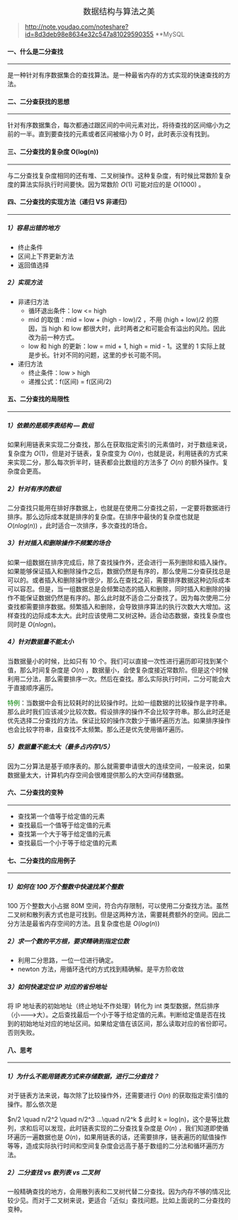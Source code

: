 <!--ts-->

<div align = "center"><font size = 4>数据结构与算法之美</font></div>

> http://note.youdao.com/noteshare?id=8d3deb98e8634e32c547a81029590355
> **MySQL   
             





#### 一、什么是二分查找

---

是一种针对有序数据集合的查找算法。是一种最省内存的方式实现的快速查找的方法。



#### 二、二分查获找的思想

---

针对有序数据集合，每次都通过跟区间的中间元素对比，将待查找的区间缩小为之前的一半。直到要查找的元素或者区间被缩小为 0 时，此时表示没有找到。



#### 三、二分查找的复杂度 O(log(n))

---

与二分查找复杂度相同的还有堆、二叉树操作。这种复杂度，有时候比常数阶复杂度的算法实际执行时间要快。因为常数阶 $O(1)$ 可能对应的是 $O(1000)$ 。



#### 四、二分查找的实现方法（递归 VS 非递归）

---

##### 1）容易出错的地方

- 终止条件
- 区间上下界更新方法
- 返回值选择



##### 2）实现方法

- 非递归方法
  - 循环退出条件：low <= high
  - mid 的取值：mid = low + (high - low)/2 ，不用 (high + low)/2 的原因，当 high 和 low 都很大时，此时两者之和可能会有溢出的风险。因此改为前一种方式。
  - low 和 high 的更新：low = mid + 1, high = mid - 1。这里的 1 实际上就是步长。针对不同的问题，这里的步长可能不同。
- 递归方法
  - 终止条件：low > high
  - 递推公式：f(区间) = f(区间/2)



#### 五、二分查找的局限性

---

##### 1）依赖的是顺序表结构 — 数组

如果利用链表来实现二分查找，那么在获取指定索引的元素值时，对于数组来说，复杂度为 $O(1)$，但是对于链表，复杂度变为 $O(n)$，也就是说，利用链表的方式来来实现二分，那么每次折半时，链表都会比数组的方法多了 $O(n)$ 的额外操作。复杂度会更高。



##### 2）针对有序的数组

二分查找只能用在排好序数据上，也就是在使用二分查找之前，一定要将数据进行排序。那么边际成本就是排序的复杂度。在排序中最快的复杂度也就是 $O(nlog(n))$ ，此时适合一次排序，多次查找的场合。



##### 3）针对插入和删除操作不频繁的场合

如果一组数据在排序完成后，除了查找操作外，还会进行一系列删除和插入操作。如果能够保证插入和删除操作之后，数据仍然是有序的，那么使用二分查获找总是可以的。或者插入和删除操作很少，那么在查找之前，需要排序数据这种边际成本可以容忍。但是，当一组数据总是会频繁动态的插入和删除，同时插入和删除的操作不能保证数据仍然是有序的。那么此时就不适合二分查找了。因为每次使用二分查找都需要排序数据。频繁插入和删除，会导致排序算法的执行次数大大增加。这样查找的边际成本太大。此时应该使用二叉树这种。适合动态数据，查找复杂度也同时是 $O(nlogn)$。



##### 4）针对数据量不能太小

当数据量小的时候，比如只有 10 个。我们可以直接一次性进行遍历即可找到某个值，那么时间复杂度是 $O(n)$ ，数据量小，会使复杂度接近常数阶。但是这个时候利用二分法，那么需要排序一次。然后在查找。那么实际执行时间，二分可能会大于直接顺序遍历。

<font color = green>特例</font>：当数据中会有比较耗时的比较操作时。比如一组数据的比较操作是字符串。那么此时我们应该减少比较次数。假设排序的操作不会比较字符串。那么此时还是优先选择二分查找的方法。保证比较的操作次数少于循环遍历方法。如果排序操作也会比较字符串，且查找不太频繁。那么还是优先使用循环遍历。



##### 5）数据量不能太大（最多占内存1/5）

因为二分算法是基于顺序表的。那么就需要申请很大的连续空间，一般来说，如果数据量太大，计算机内存空间会很难提供那么的大空间存储数据。



#### 六、二分查找的变种

---

- 查找第一个值等于给定值的元素
- 查找最后一个值等于给定值的元素
- 查找第一个大于等于给定值的元素
- 查找最后一个小于等于给定值的元素



#### 七、二分查找的应用例子

---

##### 1）如何在 100 万个整数中快速找某个整数

100 万个整数大小占据 80M 空间，符合内存限制，可以使用二分查找方法。虽然二叉树和散列表方式也是可找到。但是这两种方法，需要耗费额外的空间。因此二分方法是最省内存空间的方法。且复杂度也是 $O(log(n))$



##### 2）求一个数的平方根，要求精确到指定位数

- 利用二分思路，一位一位进行确定。
- newton 方法，用循环迭代的方式找到精确解。是平方阶收敛



##### 3）如何快速定位 IP 对应的省份地址

将 IP 地址表的初始地址（终止地址不作处理）转化为 int 类型数据，然后排序（小--->大）。之后查找最后一个小于等于给定值的元素。判断给定值是否在找到的初始地址对应的地址区间。如果给定值在该区间，那么读取对应的省份即可。否则失败。



#### 八、思考

---

##### 1）为什么不能用链表方式来存储数据，进行二分查找？

对于链表方法来说，每次除了比较操作外，还需要进行 $O(n)$ 的获取指定索引值的操作。那么依次是

$n/2 \quad n/2^2 \quad n/2^3 ...\quad n/2^k $ 此时 k = log(n)，这个是等比数列，求和后可以发现，此时链表实现的二分查找复杂度是 $O(n)$ ，我们知道即使循环遍历一遍数据也是 $O(n)$，如果用链表的话，还需要排序，链表遍历的赋值操作等等，造成实际执行时间和空间复杂度会远高于基于数组的二分法和循环遍历方法。



##### 2）二分查找 vs 散列表 vs 二叉树

一般精确查找的地方，会用散列表和二叉树代替二分查找。因为内存不够的情况比较少见。而对于二叉树来说，更适合「近似」查找问题。比如上面说的二分查找的变种。

<!--te-->
